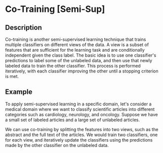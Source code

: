 # Co-Training [Semi-Sup]

## Description

Co-training is another semi-supervised learning technique that trains multiple classifiers on different views of the data.
A view is a subset of features that are sufficient for the learning task and are conditionally independent given the class label.
The basic idea is to use one classifier's predictions to label some of the unlabeled data, and then use that newly labeled data to train the other classifier.
This process is performed iteratively, with each classifier improving the other until a stopping criterion is met.

## Example

To apply semi-supervised learning in a specific domain, let's consider a medical domain where we want to classify scientific articles into different categories such as cardiology, neurology, and oncology.
Suppose we have a small set of labeled articles and a large set of unlabeled articles.

We can use co-training by splitting the features into two views, such as the abstract and the full text of the articles.
We would train two classifiers, one for each view, and iteratively update the classifiers using the predictions made by the other classifier on the unlabeled data.
